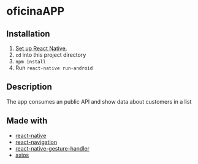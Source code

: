 # oficinaAPP

##  Installation

1. [Set up React Native.](https://facebook.github.io/react-native/docs/getting-started.html)
2. `cd` into this project directory
3. `npm install`
4. Run `react-native run-android`

## Description

The app consumes an public API and show data about customers in a list

## Made with

- [react-native](https://github.com/facebook/react-native)
- [react-navigation](https://github.com/react-community/react-navigation)
- [react-native-gesture-handler](https://github.com/kmagiera/react-native-gesture-handler)
- [axios](https://github.com/axios/axios)

 
